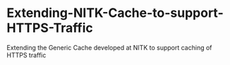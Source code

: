 # Extending-NITK-Cache-to-support-HTTPS-Traffic
​Extending the Generic Cache developed at NITK to support caching of HTTPS traffic
